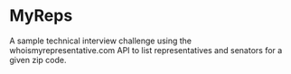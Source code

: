 # MyReps
A sample technical interview challenge using the whoismyrepresentative.com API to list representatives and senators for a given zip code.
